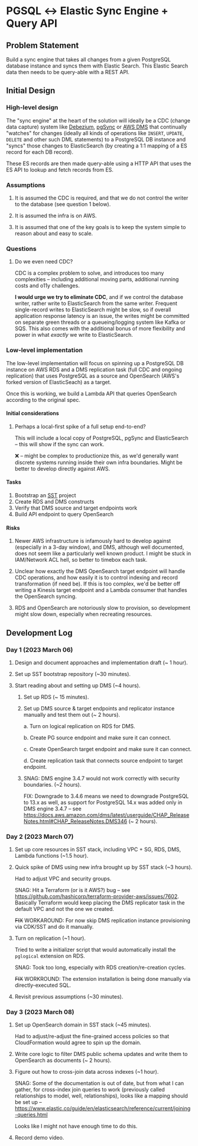 # PGSQL ↔ Elastic Sync Engine + Query API

## Problem Statement

Build a sync engine that takes all changes from a given PostgreSQL database instance and syncs them with Elastic Search. This Elastic Search data then needs to be query-able with a REST API.

## Initial Design

### High-level design

The "sync engine" at the heart of the solution will ideally be a CDC (change data capture) system like [Debezium](https://debezium.io/), [pgSync](https://pgsync.com/) or [AWS DMS](https://aws.amazon.com/dms/) that continually "watches" for changes (ideally all kinds of operations like `INSERT`, `UPDATE`, `DELETE` and other such DML statements) to a PostgreSQL DB instance and "syncs" those changes to ElasticSearch (by creating a 1:1 mapping of a ES record for each DB record).

These ES records are then made query-able using a HTTP API that uses the ES API to lookup and fetch records from ES.

### Assumptions

1. It is assumed the CDC is required, and that we do not control the writer to the database (see question 1 below).

2. It is assumed the infra is on AWS.

3. It is assumed that one of the key goals is to keep the system simple to reason about and easy to scale.

### Questions

1. Do we even need CDC?

    CDC is a complex problem to solve, and introduces too many complexities – including additional moving parts, additional running costs and o11y challenges.

    **I would urge we try to eliminate CDC**, and if we control the database writer, rather write to ElasticSearch from the same writer. Frequent single-record writes to ElasticSearch might be slow, so if overall application response latency is an issue, the writes might be committed on separate green threads or a queueing/logging system like Kafka or SQS. This also comes with the additional bonus of more flexibility and power in what _exactly_ we write to ElasticSearch.

### Low-level implementation

The low-level implementation will focus on spinning up a PostgreSQL DB instance on AWS RDS and a DMS replication task (full CDC and ongoing replication) that uses PostgreSQL as a source and OpenSearch (AWS's forked version of ElasticSeach) as a target.

Once this is working, we build a Lambda API that queries OpenSearch according to the original spec.

#### Initial considerations

1. Perhaps a local-first spike of a full setup end-to-end?

    This will include a local copy of PostgreSQL, pgSync and ElasticSearch – this will show if the sync can work.

    ❌ – might be complex to productionize this, as we'd generally want discrete systems running inside their own infra boundaries. Might be better to develop directly against AWS.

#### Tasks

1. Bootstrap an [SST](https://sst.dev) project
2. Create RDS and DMS constructs
3. Verify that DMS source and target endpoints work
4. Build API endpoint to query OpenSearch

#### Risks

1. Newer AWS infrastructure is infamously hard to develop against (especially in a 3-day window), and DMS, although well documented, does not seem like a particularly well known product. I might be stuck in IAM/Network ACL hell, so better to timebox each task.

2. Unclear how exactly the DMS OpenSearch target endpoint will handle CDC operations, and how easily it is to control indexing and record transformation (if need be). If this is too complex, we'd be better off writing a Kinesis target endpoint and a Lambda consumer that handles the OpenSearch syncing.

3. RDS and OpenSearch are notoriously slow to provision, so development might slow down, especially when recreating resources.

## Development Log

### Day 1 (2023 March 06)

1. Design and document approaches and implementation draft (~ 1 hour).

2. Set up SST bootstrap repository (~30 minutes).

3. Start reading about and setting up DMS (~4 hours).

    1. Set up RDS (~ 15 minutes).

    2. Set up DMS source & target endpoints and replicator instance manually and test them out (~ 2 hours).

        a. Turn on logical replication on RDS for DMS.

        b. Create PG source endpoint and make sure it can connect.

        c. Create OpenSearch target endpoint and make sure it can connect.

        d. Create replication task that connects source endpoint to target endpoint.

    3. SNAG: DMS engine 3.4.7 would not work correctly with security boundaries. (~2 hours).
    
        FIX: Downgrade to 3.4.6 means we need to downgrade PostgreSQL to 13.x as well, as support for PostgreSQL 14.x was added only in DMS engine 3.4.7 – see https://docs.aws.amazon.com/dms/latest/userguide/CHAP_ReleaseNotes.html#CHAP_ReleaseNotes.DMS346 (~ 2 hours).


### Day 2 (2023 March 07)

1. Set up core resources in SST stack, including VPC + SG, RDS, DMS, Lambda functions (~1.5 hour).

2. Quick spike of DMS using new infra brought up by SST stack (~3 hours).

    Had to adjust VPC and security groups.

    SNAG: Hit a Terraform (or is it AWS?) bug – see https://github.com/hashicorp/terraform-provider-aws/issues/7602. Basically Terraform would keep placing the DMS replicator task in the default VPC and not the one we created.

    ~~FIX~~ WORKAROUND: For now skip DMS replication instance provisioning via CDK/SST and do it manually.

3. Turn on replication (~1 hour).

    Tried to write a initializer script that would automatically install the `pglogical` extension on RDS.

    SNAG: Took too long, especially with RDS creation/re-creation cycles.

    ~~FIX~~ WORKROUND: The extension installation is being done manually via directly-executed SQL.

4. Revisit previous assumptions (~30 minutes).

### Day 3 (2023 March 08)

1. Set up OpenSearch domain in SST stack (~45 minutes).

    Had to adjust/re-adjust the fine-grained access policies so that CloudFormation would agree to spin up the domain.

2. Write core logic to filter DMS public schema updates and write them to OpenSearch as documents (~ 2 hours).

3. Figure out how to cross-join data across indexes (~1 hour).

    SNAG: Some of the documentation is out of date, but from what I can gather, for cross-index join queries to work (previously called relationships to model, well, relationships), looks like a mapping should be set up – https://www.elastic.co/guide/en/elasticsearch/reference/current/joining-queries.html

    Looks like I might not have enough time to do this.

4. Record demo video.
